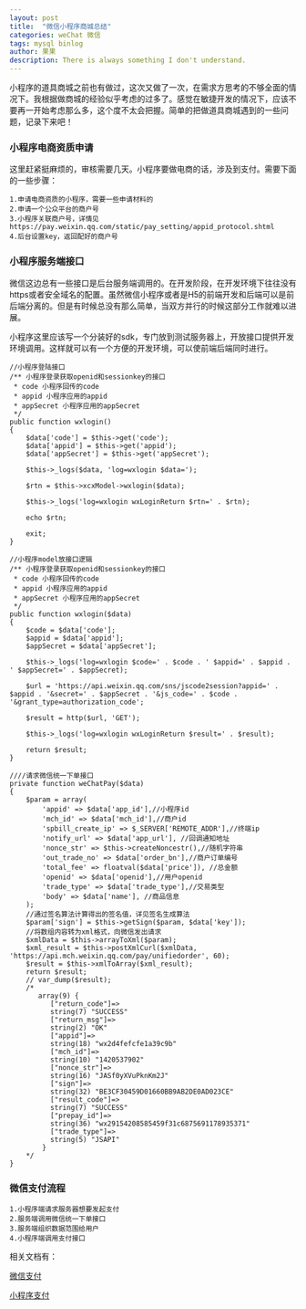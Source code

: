 ```yaml
---
layout: post
title:  "微信小程序商城总结"
categories: weChat 微信
tags: mysql binlog
author: 果果
description: There is always something I don't understand.
---
```

小程序的道具商城之前也有做过，这次又做了一次，在需求方思考的不够全面的情况下。我根据做商城的经验似乎考虑的过多了。感觉在敏捷开发的情况下，应该不要再一开始考虑那么多，这个度不太会把握。简单的把做道具商城遇到的一些问题，记录下来吧！

### 小程序电商资质申请

这里赶紧挺麻烦的，审核需要几天。小程序要做电商的话，涉及到支付。需要下面的一些步骤：

    1.申请电商资质的小程序，需要一些申请材料的
    2.申请一个公众平台的商户号
    3.小程序关联商户号，详情见https://pay.weixin.qq.com/static/pay_setting/appid_protocol.shtml
    4.后台设置key，返回配好的商户号

### 小程序服务端接口

微信这边总有一些接口是后台服务端调用的。在开发阶段，在开发环境下往往没有https或者安全域名的配置。虽然微信小程序或者是H5的前端开发和后端可以是前后端分离的。但是有时候总没有那么简单，当双方并行的时候这部分工作就难以进展。

小程序这里应该写一个分装好的sdk，专门放到测试服务器上，开放接口提供开发环境调用。这样就可以有一个方便的开发环境，可以使前端后端同时进行。

    //小程序登陆接口
    /** 小程序登录获取openid和sessionkey的接口
     * code 小程序回传的code
     * appid 小程序应用的appid
     * appSecret 小程序应用的appSecret
     */
    public function wxlogin()
    {
        $data['code'] = $this->get('code');
        $data['appid'] = $this->get('appid');
        $data['appSecret'] = $this->get('appSecret');

        $this->_logs($data, 'log=wxlogin $data=');

        $rtn = $this->xcxModel->wxlogin($data);

        $this->_logs('log=wxlogin wxLoginReturn $rtn=' . $rtn);

        echo $rtn;

        exit;
    }

    //小程序model放接口逻辑
    /** 小程序登录获取openid和sessionkey的接口
     * code 小程序回传的code
     * appid 小程序应用的appid
     * appSecret 小程序应用的appSecret
     */
    public function wxlogin($data)
    {
        $code = $data['code'];
        $appid = $data['appid'];
        $appSecret = $data['appSecret'];

        $this->_logs('log=wxlogin $code=' . $code . ' $appid=' . $appid . ' $appSecret=' . $appSecret);

        $url = 'https://api.weixin.qq.com/sns/jscode2session?appid=' . $appid . '&secret=' . $appSecret . '&js_code=' . $code . '&grant_type=authorization_code';

        $result = http($url, 'GET');

        $this->_logs('log=wxlogin wxLoginReturn $result=' . $result);

        return $result;
    }

    ////请求微信统一下单接口
    private function weChatPay($data)
    {
        $param = array(
            'appid' => $data['app_id'],//小程序id
            'mch_id' => $data['mch_id'],//商户id
            'spbill_create_ip' => $_SERVER['REMOTE_ADDR'],//终端ip
            'notify_url' => $data['app_url'], //回调通知地址
            'nonce_str' => $this->createNoncestr(),//随机字符串
            'out_trade_no' => $data['order_bn'],//商户订单编号
            'total_fee' => floatval($data['price']), //总金额
            'openid' => $data['openid'],//用户openid
            'trade_type' => $data['trade_type'],//交易类型
            'body' => $data['name'], //商品信息
        );
        //通过签名算法计算得出的签名值，详见签名生成算法
        $param['sign'] = $this->getSign($param, $data['key']);
        //将数组内容转为xml格式，向微信发出请求
        $xmlData = $this->arrayToXml($param);
        $xml_result = $this->postXmlCurl($xmlData, 'https://api.mch.weixin.qq.com/pay/unifiedorder', 60);
        $result = $this->xmlToArray($xml_result);
        return $result;
        // var_dump($result);
        /*
           array(9) {
              ["return_code"]=>
              string(7) "SUCCESS"
              ["return_msg"]=>
              string(2) "OK"
              ["appid"]=>
              string(18) "wx2d4fefcfe1a39c9b"
              ["mch_id"]=>
              string(10) "1420537902"
              ["nonce_str"]=>
              string(16) "JASf0yXVuPknKm2J"
              ["sign"]=>
              string(32) "BE3CF30459D01660BB9AB2DE0AD023CE"
              ["result_code"]=>
              string(7) "SUCCESS"
              ["prepay_id"]=>
              string(36) "wx29154208585459f31c6875691178935371"
              ["trade_type"]=>
              string(5) "JSAPI"
            }
        */
    }

### 微信支付流程

    1.小程序端请求服务器想要发起支付
    2.服务端调用微信统一下单接口
    3.服务端组织数据范围给用户
    4.小程序端调用支付接口

相关文档有：

[微信支付](https://pay.weixin.qq.com/wiki/doc/api/index.html)

[小程序支付](https://developers.weixin.qq.com/miniprogram/dev/api/open-api/payment/wx.requestPayment.html)